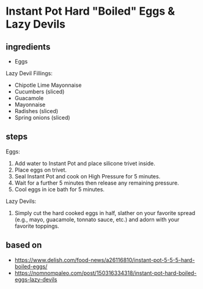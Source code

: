 # Instant Pot Hard "Boiled" Eggs & Lazy Devils

## ingredients

- Eggs

Lazy Devil Fillings:

- Chipotle Lime Mayonnaise
- Cucumbers (sliced)
- Guacamole
- Mayonnaise
- Radishes (sliced)
- Spring onions (sliced)

## steps

Eggs:

1. Add water to Instant Pot and place silicone trivet inside.
2. Place eggs on trivet.
3. Seal Instant Pot and cook on High Pressure for 5 minutes.
4. Wait for a further 5 minutes then release any remaining pressure.
5. Cool eggs in ice bath for 5 minutes.

Lazy Devils:

1. Simply cut the hard cooked eggs in half, slather on your favorite spread (e.g., mayo, guacamole, tonnato sauce, etc.) and adorn with your favorite toppings.

## based on

- https://www.delish.com/food-news/a26116810/instant-pot-5-5-5-hard-boiled-eggs/
- https://nomnompaleo.com/post/150316334318/instant-pot-hard-boiled-eggs-lazy-devils
